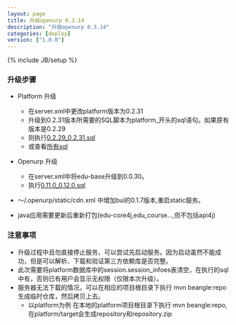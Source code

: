 ```yaml
---
layout: page
title: 升级openurp 0.3.14
description: "升级openurp 0.3.14"
categories: [deploy]
version: ["1.0.0"]
---
```

{% include JB/setup %}

### 升级步骤

* Platform 升级

  - 在server.xml中更改platform版本为0.2.31
  - 升级到0.2.31版本所需要的SQL脚本为platform_开头的sql语句。如果原有版本是0.2.29
  - 则执行[0.2.29_0.2.31.sql](/ddl/platform/update/0.2.29_0.2.31.sql)
  - 或查看[所有sql](/ddl/ddl.html)

* Openurp 升级
  - 在server.xml中将edu-base升级到0.0.30。
  - 执行[0.11.0_0.12.0.sql](/ddl/openurp/update/0.11.0_0.12.0.sql)

* ～/.openurp/static/cdn.xml 中增加bui的0.1.7版本,重启static服务。
* java应用需要更新后重新打包(edu-core4j,edu_course...,但不包括api4j)

### 注意事项

* 升级过程中且勿直接停止服务，可以尝试先启动服务。因为启动虽然不能成功，但是可以解析、下载和验证第三方依赖库是否完整。
* 此次需要将platform数据库中的session.session_infoes表清空，在执行的sql中有，否则已有用户会显示无权限（仅限本次升级）。
* 服务器无法下载的情况，可以在相应的项目根目录下执行 mvn beangle:repo 生成临时仓库，然后拷贝上去。
  - 以platform为例 在本地的platform项目根目录下执行 mvn beangle:repo,在platform/target会生成repository和repository.zip

